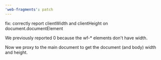 ```yaml
---
'web-fragments': patch
---
```


fix: correctly report clientWidth and clientHeight on document.documentElement

We previously reported 0 because the wf-\* elements don't have width.

Now we proxy to the main document to get the document (and body) width and height.
